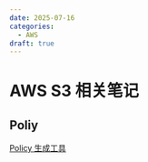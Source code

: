 ```yaml
---
date: 2025-07-16
categories:
  - AWS
draft: true
---
```


# AWS S3 相关笔记



## Poliy

[Policy 生成工具](https://awspolicygen.s3.amazonaws.com/policygen.html)